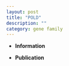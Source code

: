 ```yaml
---
layout: post
title: "POLD"
description: ""
category: gene family
---
```


* **Information**  

* **Publication**  


